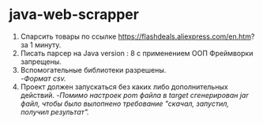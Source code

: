 # java-web-scrapper
1. Спарсить товары по ссылке https://flashdeals.aliexpress.com/en.htm? за 1 минуту.
2. Писать парсер на Java version : 8 с применением ООП Фреймворки запрещены.
3. Вспомогательные библиотеки разрешены.  
  -*Формат csv.*
4. Проект должен запускаться без каких либо дополнительных действий.
  -*Помимо настроек pom файла в target сгенерирован jar файл, чтобы было вылопнено требование "скачал, запустил, получил результат".*
